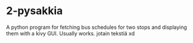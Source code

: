 # 2-pysakkia
A python program for fetching bus schedules for two stops and displaying them with a kivy GUI. Usually works.
jotain tekstiä xd
